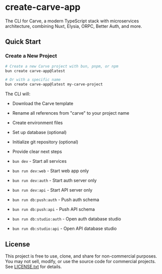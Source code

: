 # create-carve-app

The CLI for Carve, a modern TypeScript stack with microservices architecture, combining Nuxt, Elysia, ORPC, Better Auth, and more.

## Quick Start

### Create a New Project

```bash
# Create a new Carve project with bun, pnpm, or npm
bun create carve-app@latest

# Or with a specific name
bun create carve-app@latest my-carve-project
```

The CLI will:
- Download the Carve template
- Rename all references from "carve" to your project name
- Create environment files
- Set up database (optional)
- Initialize git repository (optional)
- Provide clear next steps


- `bun dev` - Start all services
- `bun run dev:web` - Start web app only
- `bun run dev:auth` - Start auth server only
- `bun run dev:api` - Start API server only
- `bun run db:push:auth` - Push auth schema
- `bun run db:push:api` - Push API schema
- `bun run db:studio:auth` - Open auth database studio
- `bun run db:studio:api` - Open API database studio

## License

This project is free to use, clone, and share for non-commercial purposes.
You may not sell, modify, or use the source code for commercial projects.
See [LICENSE.txt](./LICENSE.txt) for details.
